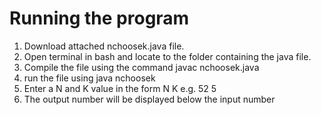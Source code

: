 # Running the program
1. Download attached nchoosek.java file.
2. Open terminal in bash and locate to the folder containing the java file.
3. Compile the file using the command javac nchoosek.java
4. run the file using java nchoosek
5. Enter a N and K value in the form N K e.g. 52 5
6. The output number will be displayed below the input number
